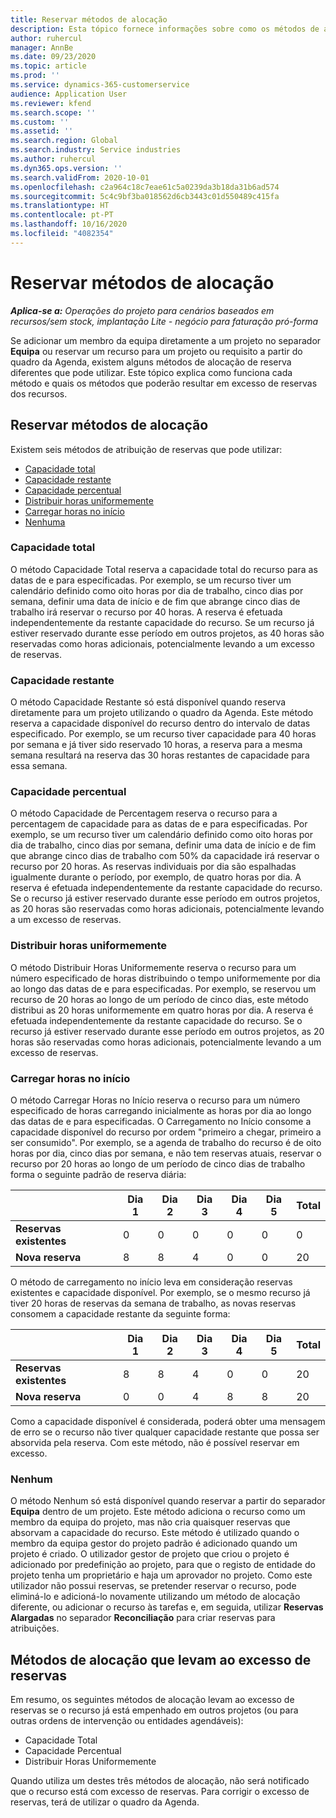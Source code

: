 ```yaml
---
title: Reservar métodos de alocação
description: Esta tópico fornece informações sobre como os métodos de atribuição de reservas funcionam nas Operações do Projeto.
author: ruhercul
manager: AnnBe
ms.date: 09/23/2020
ms.topic: article
ms.prod: ''
ms.service: dynamics-365-customerservice
audience: Application User
ms.reviewer: kfend
ms.search.scope: ''
ms.custom: ''
ms.assetid: ''
ms.search.region: Global
ms.search.industry: Service industries
ms.author: ruhercul
ms.dyn365.ops.version: ''
ms.search.validFrom: 2020-10-01
ms.openlocfilehash: c2a964c18c7eae61c5a0239da3b18da31b6ad574
ms.sourcegitcommit: 5c4c9bf3ba018562d6cb3443c01d550489c415fa
ms.translationtype: HT
ms.contentlocale: pt-PT
ms.lasthandoff: 10/16/2020
ms.locfileid: "4082354"
---
```

# <a name="booking-allocation-methods"></a>Reservar métodos de alocação

_**Aplica-se a:** Operações do projeto para cenários baseados em recursos/sem stock, implantação Lite - negócio para faturação pró-forma_

Se adicionar um membro da equipa diretamente a um projeto no separador **Equipa** ou reservar um recurso para um projeto ou requisito a partir do quadro da Agenda, existem alguns métodos de alocação de reserva diferentes que pode utilizar. Este tópico explica como funciona cada método e quais os métodos que poderão resultar em excesso de reservas dos recursos.

## <a name="booking-allocation-methods"></a>Reservar métodos de alocação

Existem seis métodos de atribuição de reservas que pode utilizar:

- [Capacidade total](#full)
- [Capacidade restante](#remaining)
- [Capacidade percentual](#percentage)
- [Distribuir horas uniformemente](#evenly)
- [Carregar horas no início](#front)
- [Nenhuma](#none)

### <a name="full-capacity"></a><a name="full"></a>Capacidade total 
O método Capacidade Total reserva a capacidade total do recurso para as datas de e para especificadas. Por exemplo, se um recurso tiver um calendário definido como oito horas por dia de trabalho, cinco dias por semana, definir uma data de início e de fim que abrange cinco dias de trabalho irá reservar o recurso por 40 horas. A reserva é efetuada independentemente da restante capacidade do recurso. Se um recurso já estiver reservado durante esse período em outros projetos, as 40 horas são reservadas como horas adicionais, potencialmente levando a um excesso de reservas.

### <a name="remaining-capacity"></a><a name="remaining"></a>Capacidade restante
O método Capacidade Restante só está disponível quando reserva diretamente para um projeto utilizando o quadro da Agenda. Este método reserva a capacidade disponível do recurso dentro do intervalo de datas especificado. Por exemplo, se um recurso tiver capacidade para 40 horas por semana e já tiver sido reservado 10 horas, a reserva para a mesma semana resultará na reserva das 30 horas restantes de capacidade para essa semana.

### <a name="percentage-capacity"></a><a name="percentage"></a>Capacidade percentual
O método Capacidade de Percentagem reserva o recurso para a percentagem de capacidade para as datas de e para especificadas. Por exemplo, se um recurso tiver um calendário definido como oito horas por dia de trabalho, cinco dias por semana, definir uma data de início e de fim que abrange cinco dias de trabalho com 50% da capacidade irá reservar o recurso por 20 horas. As reservas individuais por dia são espalhadas igualmente durante o período, por exemplo, de quatro horas por dia. A reserva é efetuada independentemente da restante capacidade do recurso. Se o recurso já estiver reservado durante esse período em outros projetos, as 20 horas são reservadas como horas adicionais, potencialmente levando a um excesso de reservas.

### <a name="evenly-distribute-hours"></a><a name="evenly"></a>Distribuir horas uniformemente
O método Distribuir Horas Uniformemente reserva o recurso para um número especificado de horas distribuindo o tempo uniformemente por dia ao longo das datas de e para especificadas. Por exemplo, se reservou um recurso de 20 horas ao longo de um período de cinco dias, este método distribui as 20 horas uniformemente em quatro horas por dia. A reserva é efetuada independentemente da restante capacidade do recurso. Se o recurso já estiver reservado durante esse período em outros projetos, as 20 horas são reservadas como horas adicionais, potencialmente levando a um excesso de reservas.

### <a name="front-load-hours"></a><a name="front"></a>Carregar horas no início
O método Carregar Horas no Início reserva o recurso para um número especificado de horas carregando inicialmente as horas por dia ao longo das datas de e para especificadas. O Carregamento no Início consome a capacidade disponível do recurso por ordem "primeiro a chegar, primeiro a ser consumido". Por exemplo, se a agenda de trabalho do recurso é de oito horas por dia, cinco dias por semana, e não tem reservas atuais, reservar o recurso por 20 horas ao longo de um período de cinco dias de trabalho forma o seguinte padrão de reserva diária: 

|                           |    Dia 1    |    Dia 2    |    Dia 3    |    Dia 4    |    Dia 5    |    Total    |
|---------------------------|-------------|-------------|-------------|-------------|-------------|-------------|
|    **Reservas existentes**    |    0        |    0        |    0        |    0        |    0        |    0        |
|    **Nova reserva**          |    8        |    8        |    4        |    0        |    0        |    20       |

O método de carregamento no início leva em consideração reservas existentes e capacidade disponível. Por exemplo, se o mesmo recurso já tiver 20 horas de reservas da semana de trabalho, as novas reservas consomem a capacidade restante da seguinte forma:

|                     | Dia 1 | Dia 2 | Dia 3 | Dia 4 | Dia 5 | Total |
|---------------------|-------|-------|-------|-------|-------|-------|
| **Reservas existentes** | 8     | 8     | 4     | 0     | 0     | 20    |
| **Nova reserva**       | 0     | 0     | 4     | 8     | 8     | 20    |

Como a capacidade disponível é considerada, poderá obter uma mensagem de erro se o recurso não tiver qualquer capacidade restante que possa ser absorvida pela reserva. Com este método, não é possível reservar em excesso.

### <a name="none"></a><a name="none"></a>Nenhum
O método Nenhum só está disponível quando reservar a partir do separador **Equipa** dentro de um projeto. Este método adiciona o recurso como um membro da equipa do projeto, mas não cria quaisquer reservas que absorvam a capacidade do recurso. Este método é utilizado quando o membro da equipa gestor do projeto padrão é adicionado quando um projeto é criado. O utilizador gestor de projeto que criou o projeto é adicionado por predefinição ao projeto, para que o registo de entidade do projeto tenha um proprietário e haja um aprovador no projeto. Como este utilizador não possui reservas, se pretender reservar o recurso, pode eliminá-lo e adicioná-lo novamente utilizando um método de alocação diferente, ou adicionar o recurso às tarefas e, em seguida, utilizar **Reservas Alargadas** no separador **Reconciliação** para criar reservas para atribuições.

## <a name="allocation-methods-that-lead-to-overbooking"></a>Métodos de alocação que levam ao excesso de reservas
Em resumo, os seguintes métodos de alocação levam ao excesso de reservas se o recurso já está empenhado em outros projetos (ou para outras ordens de intervenção ou entidades agendáveis):

- Capacidade Total
- Capacidade Percentual
- Distribuir Horas Uniformemente

Quando utiliza um destes três métodos de alocação, não será notificado que o recurso está com excesso de reservas. Para corrigir o excesso de reservas, terá de utilizar o quadro da Agenda.
